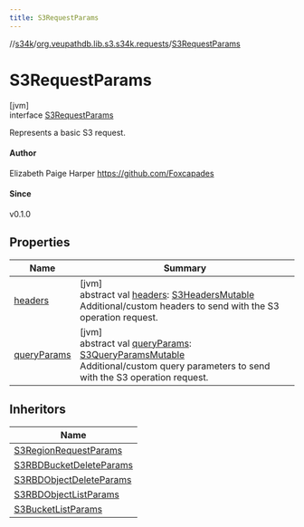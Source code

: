 ```yaml
---
title: S3RequestParams
---
```

//[s34k](../../../index.html)/[org.veupathdb.lib.s3.s34k.requests](../index.html)/[S3RequestParams](index.html)



# S3RequestParams



[jvm]\
interface [S3RequestParams](index.html)

Represents a basic S3 request.



#### Author



Elizabeth Paige Harper https://github.com/Foxcapades



#### Since



v0.1.0



## Properties


| Name | Summary |
|---|---|
| [headers](headers.html) | [jvm]<br>abstract val [headers](headers.html): [S3HeadersMutable](../../org.veupathdb.lib.s3.s34k.fields.headers/-s3-headers-mutable/index.html)<br>Additional/custom headers to send with the S3 operation request. |
| [queryParams](query-params.html) | [jvm]<br>abstract val [queryParams](query-params.html): [S3QueryParamsMutable](../../org.veupathdb.lib.s3.s34k.fields.query_params/-s3-query-params-mutable/index.html)<br>Additional/custom query parameters to send with the S3 operation request. |


## Inheritors


| Name |
|---|
| [S3RegionRequestParams](../-s3-region-request-params/index.html) |
| [S3RBDBucketDeleteParams](../../org.veupathdb.lib.s3.s34k.requests.bucket.recursive/-s3-r-b-d-bucket-delete-params/index.html) |
| [S3RBDObjectDeleteParams](../../org.veupathdb.lib.s3.s34k.requests.bucket.recursive/-s3-r-b-d-object-delete-params/index.html) |
| [S3RBDObjectListParams](../../org.veupathdb.lib.s3.s34k.requests.bucket.recursive/-s3-r-b-d-object-list-params/index.html) |
| [S3BucketListParams](../../org.veupathdb.lib.s3.s34k.requests.client/-s3-bucket-list-params/index.html) |

